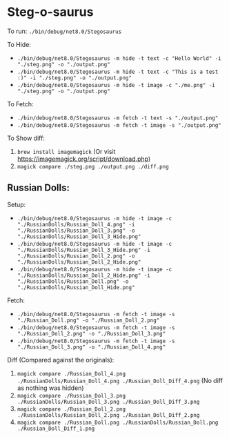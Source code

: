 # Steg-o-saurus

To run: `./bin/debug/net8.0/Stegosaurus`

To Hide:

* `./bin/debug/net8.0/Stegosaurus -m hide -t text -c "Hello World" -i "./steg.png" -o "./output.png"`
* `./bin/debug/net8.0/Stegosaurus -m hide -t text -c "This is a test :)" -i "./steg.png" -o "./output.png"`
* `./bin/debug/net8.0/Stegosaurus -m hide -t image -c "./me.png" -i "./steg.png" -o "./output.png"`

To Fetch:

* `./bin/debug/net8.0/Stegosaurus -m fetch -t text -s "./output.png"`
* `./bin/debug/net8.0/Stegosaurus -m fetch -t image -s "./output.png"`

To Show diff:

1. `brew install imagemagick` (Or visit https://imagemagick.org/script/download.php)
2. `magick compare ./steg.png ./output.png ./diff.png`


## Russian Dolls:

Setup:

* `./bin/debug/net8.0/Stegosaurus -m hide -t image -c "./RussianDolls/Russian_Doll_4.png" -i "./RussianDolls/Russian_Doll_3.png" -o "./RussianDolls/Russian_Doll_3_Hide.png"`
* `./bin/debug/net8.0/Stegosaurus -m hide -t image -c "./RussianDolls/Russian_Doll_3_Hide.png" -i "./RussianDolls/Russian_Doll_2.png" -o "./RussianDolls/Russian_Doll_2_Hide.png"`
* `./bin/debug/net8.0/Stegosaurus -m hide -t image -c "./RussianDolls/Russian_Doll_2_Hide.png" -i "./RussianDolls/Russian_Doll.png" -o "./RussianDolls/Russian_Doll_Hide.png"`

Fetch:

* `./bin/debug/net8.0/Stegosaurus -m fetch -t image -s "./Russian_Doll.png" -o "./Russian_Doll_2.png"`
* `./bin/debug/net8.0/Stegosaurus -m fetch -t image -s "./Russian_Doll_2.png" -o "./Russian_Doll_3.png"`
* `./bin/debug/net8.0/Stegosaurus -m fetch -t image -s "./Russian_Doll_3.png" -o "./Russian_Doll_4.png"`

Diff (Compared against the originals):

1. `magick compare ./Russian_Doll_4.png ./RussianDolls/Russian_Doll_4.png ./Russian_Doll_Diff_4.png` (No diff as nothing was hidden)
2. `magick compare ./Russian_Doll_3.png ./RussianDolls/Russian_Doll_3.png ./Russian_Doll_Diff_3.png`
3. `magick compare ./Russian_Doll_2.png ./RussianDolls/Russian_Doll_2.png ./Russian_Doll_Diff_2.png`
4. `magick compare ./Russian_Doll.png ./RussianDolls/Russian_Doll.png ./Russian_Doll_Diff_1.png`